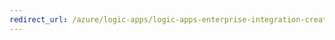 ```yaml
---
redirect_url: /azure/logic-apps/logic-apps-enterprise-integration-create-integration-account.md
---
```

